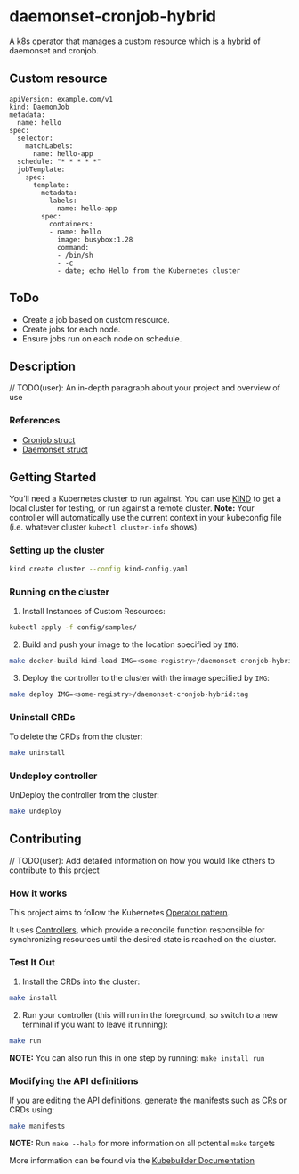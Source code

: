 # daemonset-cronjob-hybrid
A k8s operator that manages a custom resource which is a hybrid of daemonset and cronjob.

## Custom resource
```
apiVersion: example.com/v1
kind: DaemonJob
metadata:
  name: hello
spec:
  selector:
    matchLabels:
      name: hello-app
  schedule: "* * * * *"
  jobTemplate:
    spec:
      template:
        metadata:
          labels:
            name: hello-app
        spec:
          containers:
          - name: hello
            image: busybox:1.28
            command:
            - /bin/sh
            - -c
            - date; echo Hello from the Kubernetes cluster
```

## ToDo
* Create a job based on custom resource.
* Create jobs for each node.
* Ensure jobs run on each node on schedule.

## Description
// TODO(user): An in-depth paragraph about your project and overview of use

### References
* [Cronjob struct](https://pkg.go.dev/k8s.io/api/batch/v1#CronJob)
* [Daemonset struct](https://pkg.go.dev/k8s.io/api/apps/v1#DaemonSet)

## Getting Started
You’ll need a Kubernetes cluster to run against. You can use [KIND](https://sigs.k8s.io/kind) to get a local cluster for testing, or run against a remote cluster.
**Note:** Your controller will automatically use the current context in your kubeconfig file (i.e. whatever cluster `kubectl cluster-info` shows).

### Setting up the cluster
```sh
kind create cluster --config kind-config.yaml
```

### Running on the cluster
1. Install Instances of Custom Resources:

```sh
kubectl apply -f config/samples/
```

2. Build and push your image to the location specified by `IMG`:

```sh
make docker-build kind-load IMG=<some-registry>/daemonset-cronjob-hybrid:tag
```

3. Deploy the controller to the cluster with the image specified by `IMG`:

```sh
make deploy IMG=<some-registry>/daemonset-cronjob-hybrid:tag
```

### Uninstall CRDs
To delete the CRDs from the cluster:

```sh
make uninstall
```

### Undeploy controller
UnDeploy the controller from the cluster:

```sh
make undeploy
```

## Contributing
// TODO(user): Add detailed information on how you would like others to contribute to this project

### How it works
This project aims to follow the Kubernetes [Operator pattern](https://kubernetes.io/docs/concepts/extend-kubernetes/operator/).

It uses [Controllers](https://kubernetes.io/docs/concepts/architecture/controller/),
which provide a reconcile function responsible for synchronizing resources until the desired state is reached on the cluster.

### Test It Out
1. Install the CRDs into the cluster:

```sh
make install
```

2. Run your controller (this will run in the foreground, so switch to a new terminal if you want to leave it running):

```sh
make run
```

**NOTE:** You can also run this in one step by running: `make install run`

### Modifying the API definitions
If you are editing the API definitions, generate the manifests such as CRs or CRDs using:

```sh
make manifests
```

**NOTE:** Run `make --help` for more information on all potential `make` targets

More information can be found via the [Kubebuilder Documentation](https://book.kubebuilder.io/introduction.html)
